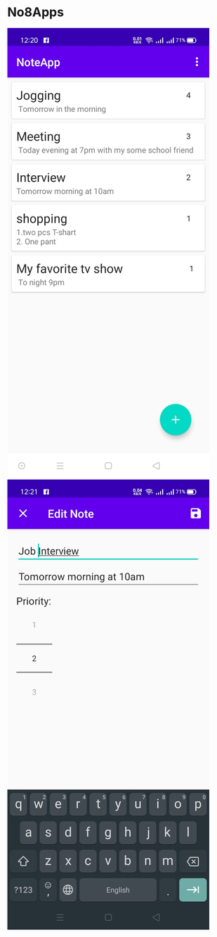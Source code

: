 # No8Apps
![](/images/Screenshot_2020-11-25-12-20-52-49.jpg)
![](/images/Screenshot_2020-11-25-12-21-30-50.jpg)

